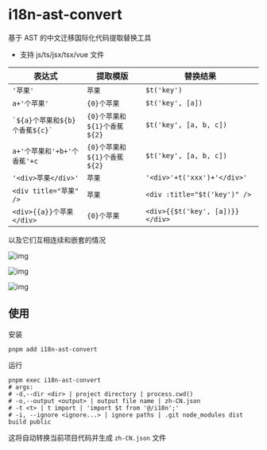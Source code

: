 # i18n-ast-convert

基于 AST 的中文迁移国际化代码提取替换工具

- 支持 js/ts/jsx/tsx/vue 文件

| 表达式                             | 提取模版                    | 替换结果                     |
| ---------------------------------- | --------------------------- | ---------------------------- |
| `'苹果'`                           | `苹果`                      | `$t('key')`                  |
| `a+'个苹果'`                       | `{0}个苹果`                 | `$t('key', [a])`             |
| `` `${a}个苹果和${b}个香蕉${c}` `` | `{0}个苹果和${1}个香蕉${2}` | `$t('key', [a, b, c])`       |
| `a+'个苹果和'+b+'个香蕉'+c`        | `{0}个苹果和${1}个香蕉${2}` | `$t('key', [a, b, c])`       |
| `'<div>苹果</div>'`            | `苹果`                      | `'<div>'+t('xxx')+'</div>'` |
| `<div title="苹果" />`             | `苹果`                      | `<div :title="$t('key')" />` |
| `<div>{{a}}个苹果</div>`             | `{0}个苹果`                      | `<div>{{$t('key', [a])}}</div>` |

以及它们互相连续和嵌套的情况

![img](https://e.gkd.li/94a7b786-1769-4379-a316-2462de9aeac6)

![img](https://e.gkd.li/aa93089c-b192-44f8-afed-f013cead318a)

![img](https://e.gkd.li/d7c8eb7e-5dbc-4028-85a7-ee887559ffa6)

## 使用

安装

```shell
pnpm add i18n-ast-convert
```

运行

```shell
pnpm exec i18n-ast-convert
# args:
# -d,--dir <dir> | project directory | process.cwd()
# -o,--output <output> | output file name | zh-CN.json
# -t <t> | t import | 'import $t from '@/i18n';'
# -i, --ignore <ignore...> | ignore paths | .git node_modules dist build public
```

这将自动转换当前项目代码并生成 `zh-CN.json` 文件
